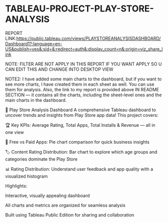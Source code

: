 # TABLEAU-PROJECT-PLAY-STORE-ANALYSIS
REPORT
 LINK:https://public.tableau.com/views/PLAYSTOREANALYSISDASHBOARD/Dashboard1?:language=en-US&publish=yes&:sid=&:redirect=auth&:display_count=n&:origin=viz_share_link

NOTE: FILTER ARE NOT APPLY IN THIS REPORT IF YOU WANT APPLY SO U CAN EDIT THIS AND CHANGE INTO DESKTOP VIEW 

NOTE2: I have added some main charts to the dashboard, but if you want to see more charts, I have created them in each sheet as well. You can use them for analysis.
Also, the link to my report is provided above IN README SECTION — it contains all the charts, including the sheet-level ones and the main charts in the dashboard.

📱 Play Store Analysis Dashboard
A comprehensive Tableau dashboard to uncover trends and insights from Play Store app data!
This project covers:

🏆 Key KPIs: Average Rating, Total Apps, Total Installs & Revenue — all in one view

🥧 Free vs Paid Apps: Pie chart comparison for quick business insights

🏷️ Content Rating Distribution: Bar chart to explore which age groups and categories dominate the Play Store

📊 Rating Distribution: Understand user feedback and app quality with a visualized histogram

Highlights:

Interactive, visually appealing dashboard

All charts and metrics are organized for seamless analysis

Built using Tableau Public Edition for sharing and collaboration
